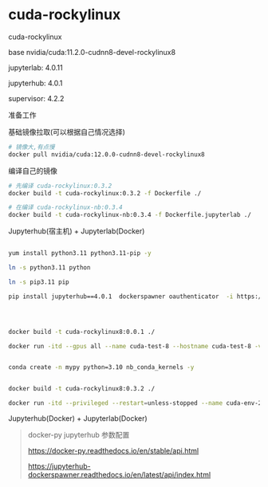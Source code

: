 # cuda-rockylinux

cuda-rockylinux

base nvidia/cuda:11.2.0-cudnn8-devel-rockylinux8  

jupyterlab: 4.0.11

jupyterhub: 4.0.1

supervisor: 4.2.2



准备工作

基础镜像拉取(可以根据自己情况选择)

```bash
# 镜像大,有点慢
docker pull nvidia/cuda:12.0.0-cudnn8-devel-rockylinux8

```



编译自己的镜像

```bash
# 先编译 cuda-rockylinux:0.3.2
docker build -t cuda-rockylinux:0.3.2 -f Dockerfile ./

# 在编译 cuda-rockylinux-nb:0.3.4
docker build -t cuda-rockylinux-nb:0.3.4 -f Dockerfile.jupyterlab ./

```



Jupyterhub(宿主机) + Jupyterlab(Docker)



```bash

yum install python3.11 python3.11-pip -y

ln -s python3.11 python

ln -s pip3.11 pip

pip install jupyterhub==4.0.1  dockerspawner oauthenticator  -i https://pypi.mirrors.ustc.edu.cn/simple/
```






```bash



docker build -t cuda-rockylinux8:0.0.1 ./

docker run -itd --gpus all --name cuda-test-8 --hostname cuda-test-8 -v /data/:/data/ cuda-rockylinux8:0.0.1

```


```bash

conda create -n mypy python=3.10 nb_conda_kernels -y

```

```bash

docker build -t cuda-rockylinux8:0.3.2 ./

docker run -itd --privileged --restart=unless-stopped --name cuda-env-2 --hostname cuda-env-2  --mount "type=bind,source=/var/run/docker.sock,destination=/var/run/docker.sock" cuda-rocklinux:0.3.2

```





Jupyterhub(Docker) + Jupyterlab(Docker)



> docker-py jupyterhub 参数配置
>
> https://docker-py.readthedocs.io/en/stable/api.html
>
>
> https://jupyterhub-dockerspawner.readthedocs.io/en/latest/api/index.html


